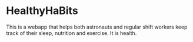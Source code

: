 # HealthyHaBits
This is a webapp that helps both astronauts and regular shift workers keep track of their sleep, nutrition and exercise.
It is health.
